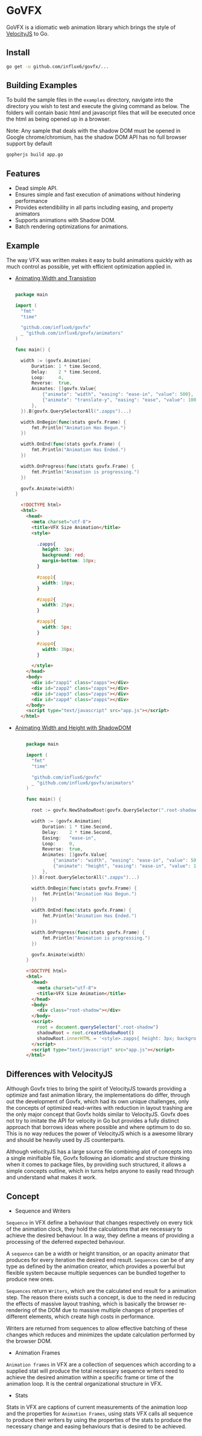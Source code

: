 # GoVFX
 GoVFX is a idiomatic web animation library which brings the style of [VelocityJS](https://julian.com/research/velocity/) to Go.

## Install

  ```bash
go get -u github.com/influx6/govfx/...
  ```


## Building Examples
  To build the sample files in the `examples` directory, navigate into the
  directory you wish to test and execute the giving command as below.
  The folders will contain basic html and javascript files that will be
  executed once the html as being opened up in a browser.

  Note: Any sample that deals with the shadow DOM must be opened in Google chrome/chromium, has the shadow DOM API has no full browser support by default

  ```bash
gopherjs build app.go
  ```

## Features

  - Dead simple API.
  - Ensures simple and fast execution of animations without hindering performance
  - Provides extendibility in all parts including easing, and property animators
  - Supports animations with Shadow DOM.
  - Batch rendering optimizations for animations.


## Example
  The way VFX was written makes it easy to build animations quickly with as much
  control as possible, yet with efficient optimization applied in.

  - [Animating Width and Transistion](http://influx6.github.io/govfx/examples/sizeAnimation/)

      ```go

      package main

      import (
      	"fmt"
      	"time"

      	"github.com/influx6/govfx"
      	_ "github.com/influx6/govfx/animators"
      )

      func main() {

      	width := (govfx.Animation{
      		Duration: 1 * time.Second,
      		Delay:    2 * time.Second,
      		Loop:     4,
      		Reverse:  true,
      		Animates: []govfx.Value{
      			{"animate": "width", "easing": "ease-in", "value": 500},
      			{"animate": "translate-y", "easing": "ease", "value": 100},
      		},
      	}).B(govfx.QuerySelectorAll(".zapps")...)

      	width.OnBegin(func(stats govfx.Frame) {
      		fmt.Println("Animation Has Begun.")
      	})

      	width.OnEnd(func(stats govfx.Frame) {
      		fmt.Println("Animation Has Ended.")
      	})

      	width.OnProgress(func(stats govfx.Frame) {
      		fmt.Println("Animation is progressing.")
      	})

      	govfx.Animate(width)
      }

      ```

      ```html
        <!DOCTYPE html>
        <html>
          <head>
            <meta charset="utf-8">
            <title>VFX Size Animation</title>
            <style>

              .zapps{
                height: 3px;
                background: red;
                margin-bottom: 10px;
              }

              #zapp1{
                width: 10px;
              }

              #zapp2{
                width: 25px;
              }

              #zapp3{
                width: 5px;
              }

              #zapp4{
                width: 30px;
              }

            </style>
          </head>
          <body>
            <div id="zapp1" class="zapps"></div>
            <div id="zapp2" class="zapps"></div>
            <div id="zapp3" class="zapps"></div>
            <div id="zapp4" class="zapps"></div>
          </body>
          <script type="text/javascript" src="app.js"></script>
        </html>

      ```

  - [Animating Width and Height with ShadowDOM](http://influx6.github.io/govfx/examples/shadowDOM/)

      ```go

          package main

          import (
          	"fmt"
          	"time"

          	"github.com/influx6/govfx"
          	_ "github.com/influx6/govfx/animators"
          )

          func main() {

          	root := govfx.NewShadowRoot(govfx.QuerySelector(".root-shadow"))

          	width := (govfx.Animation{
          		Duration: 1 * time.Second,
          		Delay:    2 * time.Second,
          		Easing:   "ease-in",
          		Loop:     0,
          		Reverse:  true,
          		Animates: []govfx.Value{
          			{"animate": "width", "easing": "ease-in", "value": 500},
          			{"animate": "height", "easing": "ease-in", "value": 10},
          		},
          	}).B(root.QuerySelectorAll(".zapps")...)

          	width.OnBegin(func(stats govfx.Frame) {
          		fmt.Println("Animation Has Begun.")
          	})

          	width.OnEnd(func(stats govfx.Frame) {
          		fmt.Println("Animation Has Ended.")
          	})

          	width.OnProgress(func(stats govfx.Frame) {
          		fmt.Println("Animation is progressing.")
          	})

          	govfx.Animate(width)
          }

      ```

      ```html
          <!DOCTYPE html>
          <html>
            <head>
              <meta charset="utf-8">
              <title>VFX Size Animation</title>
            </head>
            <body>
              <div class="root-shadow"></div>
            </body>
            <script>
              root = document.querySelector(".root-shadow")
              shadowRoot = root.createShadowRoot()
              shadowRoot.innerHTML = '<style>.zapps{ height: 3px; background: red; margin-bottom: 10px; } #zapp1{ width: 10px; } #zapp2{ width: 25px; } #zapp3{ width: 5px; } #zapp4{ width: 30px; } </style><div id="zapp1" class="zapps"></div><div id="zapp2" class="zapps"></div><div id="zapp3" class="zapps"></div><div id="zapp4" class="zapps"></div>'
            </script>
            <script type="text/javascript" src="app.js"></script>
          </html>

      ```

## Differences with VelocityJS

 Although Govfx tries to bring the spirit of VelocityJS towards providing a optimize and fast animation library, the implementations
 do differ, through out the development of Govfx, which had its own unique challenges, only the concepts of optimized read-writes
 with reduction in layout trashing are the only major concept that Govfx holds similar to VelocityJS.
 Govfx does not try to imitate the API for velocity in Go but provides a fully distinct approach that borrows ideas where
 possible and where optimum to do so. This is no way reduces the power of VelocityJS which is a awesome library and
 should be heavily used by JS counterparts.

 Although velocityJS has a large source file combining alot of concepts into a single minifiable file, Govfx following an idiomatic
 and structure thinking when it comes to package files, by providing such structured, it allows a simple concepts outline, which in
 turns helps anyone to easily read through and understand what makes it work.


## Concept

  - Sequence and Writers

  `Sequence` in VFX define a behaviour that changes respectively on every tick of
  the animation clock, they hold the calculations that are necessary to achieve
  the desired behaviour. In a way, they define a means of providing a
  processing of the deferred expected behaviour.

  A `sequence` can be a width or height transition, or an opacity animator that
  produces for every iteration the desired end result.
  `Sequences` can be of any type as defined by the animation creator, which
  provides a powerful but flexible system because multiple sequences can be bundled
  together to produce new ones.

  `Sequences` return `Writers`, which are the calculated end result for a animation step.
  The reason there exists such a concept, is due to the need in reducing the effects of
  massive layout trashing, which is basically the browser re-rendering of the DOM
  due to massive multiple changes of properties of different elements, which create
  high costs in performance.

  Writers are returned from sequences to allow effective batching of these changes
  which reduces and minimizes the update calculation performed by the browser DOM.

  - Animation Frames

  `Animation frames` in VFX are a collection of sequences which according to a
  supplied stat will produce the total necessary sequence writers need to
  achieve the desired animation within a specific frame or time of the animation
  loop. It is the central organizational structure in VFX.

  - Stats

  Stats in VFX are captions of current measurements of the animation loop and the
  properties for `Animation Frames`, using stats VFX calls all sequence to produce
  their writers by using the properties of the stats to produce the necessary change
  and easing behaviours that is desired to be achieved.
